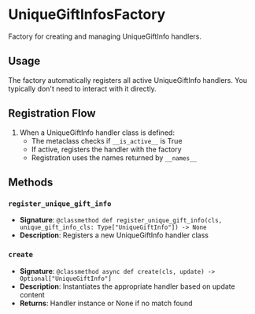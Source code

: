 # UniqueGiftInfosFactory

Factory for creating and managing UniqueGiftInfo handlers.

## Usage

The factory automatically registers all active UniqueGiftInfo handlers. 
You typically don't need to interact with it directly.

## Registration Flow

1. When a UniqueGiftInfo handler class is defined:
   - The metaclass checks if `__is_active__` is True
   - If active, registers the handler with the factory
   - Registration uses the names returned by `__names__`

## Methods

### `register_unique_gift_info`
- **Signature**: `@classmethod def register_unique_gift_info(cls, unique_gift_info_cls: Type["UniqueGiftInfo"]) -> None`
- **Description**: Registers a new UniqueGiftInfo handler class

### `create`
- **Signature**: `@classmethod async def create(cls, update) -> Optional["UniqueGiftInfo"]`
- **Description**: Instantiates the appropriate handler based on update content
- **Returns**: Handler instance or None if no match found
